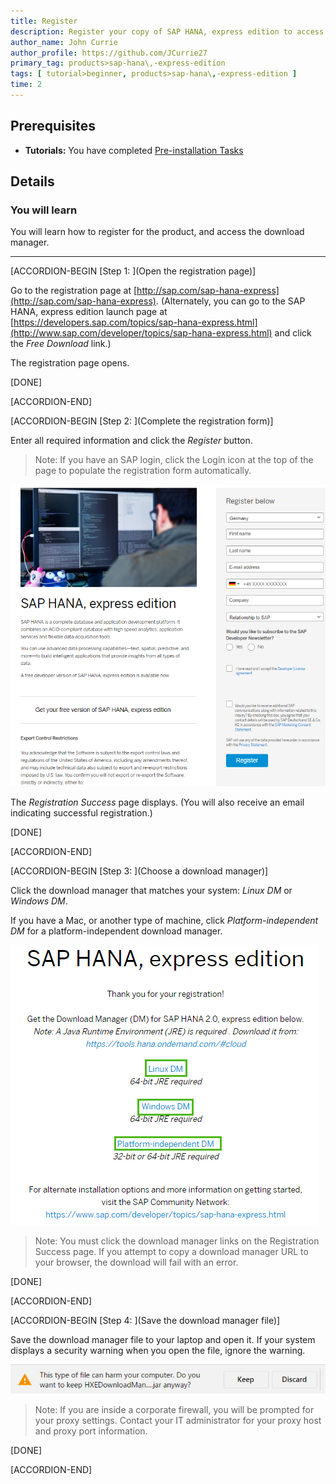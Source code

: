 ```yaml
---
title: Register
description: Register your copy of SAP HANA, express edition to access the download manager.
author_name: John Currie
author_profile: https://github.com/JCurrie27
primary_tag: products>sap-hana\,-express-edition
tags: [ tutorial>beginner, products>sap-hana\,-express-edition ]
time: 2
---
```


<!-- loio05993a86616940d5a3eb52589d1aa834 -->

## Prerequisites
 - **Tutorials:** You have completed [Pre-installation Tasks](https://developers.sap.com/tutorials/hxe-ua-installing-vm-image.html)

## Details
### You will learn
You will learn how to register for the product, and access the download manager.

---

[ACCORDION-BEGIN [Step 1: ](Open the registration page)]

Go to the registration page at [http://sap.com/sap-hana-express](http://sap.com/sap-hana-express). (Alternately, you can go to the SAP HANA, express edition launch page at [https://developers.sap.com/topics/sap-hana-express.html](http://www.sap.com/developer/topics/sap-hana-express.html) and click the *Free Download* link.)

The registration page opens.

[DONE]

[ACCORDION-END]

[ACCORDION-BEGIN [Step 2: ](Complete the registration form)]

Enter all required information and click the *Register* button.

> Note:
> If you have an SAP login, click the Login icon at the top of the page to populate the registration form automatically.
> 
> 

![HXE_register_1](HXE_register_1.png)

The *Registration Success* page displays. (You will also receive an email indicating successful registration.)

[DONE]

[ACCORDION-END]

[ACCORDION-BEGIN [Step 3: ](Choose a download manager)]

Click the download manager that matches your system: *Linux DM* or *Windows DM*.

If you have a Mac, or another type of machine, click *Platform-independent DM* for a platform-independent download manager.

![HXE_register_success_rev031_2](HXE_register_success_rev031_2.png)

> Note:
> You must click the download manager links on the Registration Success page. If you attempt to copy a download manager URL to your browser, the download will fail with an error.
> 
> 

[DONE]

[ACCORDION-END]

[ACCORDION-BEGIN [Step 4: ](Save the download manager file)]

Save the download manager file to your laptop and open it. If your system displays a security warning when you open the file, ignore the warning.

![Download_Warning_0](Download_Warning_0.png)

> Note:
> If you are inside a corporate firewall, you will be prompted for your proxy settings. Contact your IT administrator for your proxy host and proxy port information.
> 
> 

[DONE]

[ACCORDION-END]


